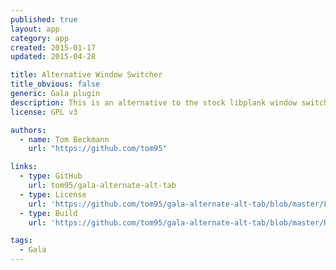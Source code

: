 ```yaml
---
published: true
layout: app
category: app
created: 2015-01-17
updated: 2015-04-28

title: Alternative Window Switcher
title_obvious: false
generic: Gala plugin
description: This is an alternative to the stock libplank window switcher.
license: GPL v3

authors:
  - name: Tom Beckmann
    url: "https://github.com/tom95"

links:
  - type: GitHub
    url: tom95/gala-alternate-alt-tab
  - type: License
    url: 'https://github.com/tom95/gala-alternate-alt-tab/blob/master/LICENSE'
  - type: Build
    url: 'https://github.com/tom95/gala-alternate-alt-tab/blob/master/README.md'

tags:
  - Gala
---
```

